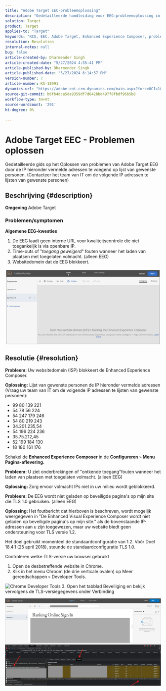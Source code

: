 ```yaml
---
title: "Adobe Target EEC-probleemoplossing"
description: "Gedetailleerde handleiding voor EEG-probleemoplossing in Adobe Target"
solution: Target
product: Target
applies-to: "Target"
keywords: "KCS, EEC, Adobe Target, Enhanced Experience Composer, probleemoplossing"
resolution: Resolution
internal-notes: null
bug: false
article-created-by: Dharmender Singh
article-created-date: "5/27/2024 4:55:41 PM"
article-published-by: Dharmender Singh
article-published-date: "5/27/2024 6:14:57 PM"
version-number: 7
article-number: KA-18991
dynamics-url: "https://adobe-ent.crm.dynamics.com/main.aspx?forceUCI=1&pagetype=entityrecord&etn=knowledgearticle&id=00f6b9ef-491c-ef11-840b-6045bd034c54"
source-git-commit: b6fb4dca5da9359df7d642bbd497f8fbdf96b5b8
workflow-type: tm+mt
source-wordcount: '291'
ht-degree: 0%

---
```


# Adobe Target EEC - Problemen oplossen


Gedetailleerde gids op het Oplossen van problemen van Adobe Target EEG door de IP hieronder vermelde adressen te voegend op lijst van gewenste personen. (Contacteer het team van IT om de volgende IP adressen te lijsten van gewenste personen)

## Beschrijving {#description}


<b>Omgeving</b>
Adobe Target

### Problemen/symptomen

<b>Algemene EEG-kwesties</b>
1. De EEG laadt geen interne URL voor kwaliteitscontrole die niet toegankelijk is via openbare IP.
2. Time-outs of &quot;*toegang geweigerd*&quot; fouten wanneer het laden van plaatsen met toegelaten volmacht. (alleen EEG)
3. Websitedomein dat de EEG blokkeert.

![](assets/___02f6b9ef-491c-ef11-840b-6045bd034c54___.png)


## Resolutie {#resolution}


<b>Probleem: </b>Uw websitedomein (ISP) blokkeert de Enhanced Experience Composer.

<b>Oplossing:</b> Lijst van gewenste personen de IP hieronder vermelde adressen (Vraag uw team van IT om de volgende IP adressen te lijsten van gewenste personen):

- 99 80 139 221
- 54 78 56 224
- 54 247 179 246
- 54 80 219 243
- 34.201.235,54
- 54 196 224 236
- 35.75.212,45
- 52 199 184 130
- 18 180 161 176


Schakel de <b>Enhanced Experience Composer</b> in de <b>Configureren</b> `>` <b> Menu Pagina-aflevering.</b>





<b>Probleem:</b> U ziet onderbrekingen of &quot;ontkende toegang&quot;fouten wanneer het laden van plaatsen met toegelaten volmacht. (alleen EEG)

<b>Oplossing: </b>Zorg ervoor volmacht IPs niet in uw milieu wordt geblokkeerd.



<b>Probleem: </b>De EEG wordt niet geladen op beveiligde pagina&#39;s op mijn site die TLS 1.0 gebruiken. (alleen EEG)

<b>Oplossing: </b>Het foutbericht dat hierboven is beschreven, wordt mogelijk weergegeven in &quot;De Enhanced Visual Experience Composer wordt niet geladen op beveiligde pagina&#39;s op mijn site.&quot; als de bovenstaande IP-adressen aan u zijn toegewezen, maar uw website biedt geen ondersteuning voor TLS versie 1.2.

Het doel gebruikt momenteel de standaardconfiguratie van 1.2. Vóór Doel 18.4.1 (25 april 2018), steunde de standaardconfiguratie TLS 1.0.

Controleren welke TLS-versie uw browser gebruikt
1. Open de desbetreffende website in Chrome.
2. Klik in het menu Chroom (de drie verticale ovalen) op Meer gereedschappen `>`  Developer Tools.

![Chrome Developer Tools](https://experienceleague.adobe.com/docs/target/assets/chrome-developer-tools.png?lang=en)
3. Open het tabblad Beveiliging en bekijk vervolgens de TLS-versiegegevens onder Verbinding

![](assets/86ad6c3a-541c-ef11-840b-6045bd034c54.png)
